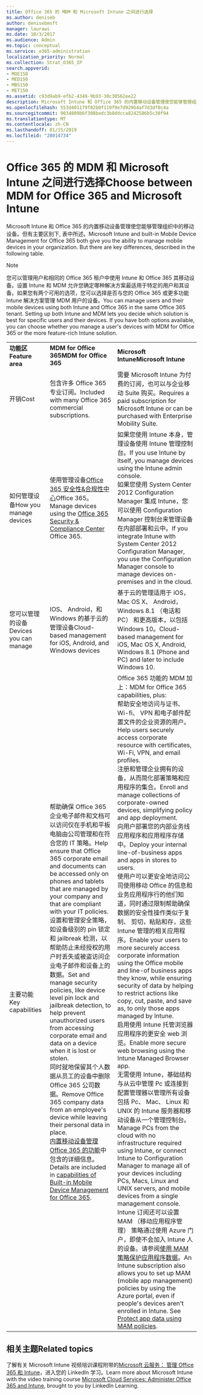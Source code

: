 ```yaml
---
title: Office 365 的 MDM 和 Microsoft Intune 之间进行选择
ms.author: deniseb
author: denisebmsft
manager: laurawi
ms.date: 10/3/2017
ms.audience: Admin
ms.topic: conceptual
ms.service: o365-administration
localization_priority: Normal
ms.collection: Strat_O365_IP
search.appverid:
- MOE150
- MED150
- MBS150
- MET150
ms.assetid: c93d9ab9-efb2-4349-9b93-30c30562ee22
description: Microsoft Intune 和 Office 365 的内置移动设备管理使您能够管理组织中的移动设备。但有本主题中描述的主要区别。
ms.openlocfilehash: 553d401179f82b0f119f9e7d929b4af7d3df0c4a
ms.sourcegitcommit: 9034809b6f308bedc3b8ddcca8242586b5c30f94
ms.translationtype: MT
ms.contentlocale: zh-CN
ms.lasthandoff: 01/15/2019
ms.locfileid: "28014734"
---
```

# <a name="choose-between-mdm-for-office-365-and-microsoft-intune"></a><span data-ttu-id="92097-104">Office 365 的 MDM 和 Microsoft Intune 之间进行选择</span><span class="sxs-lookup"><span data-stu-id="92097-104">Choose between MDM for Office 365 and Microsoft Intune</span></span>

<span data-ttu-id="92097-p102">Microsoft Intune 和 Office 365 的内置移动设备管理使您能够管理组织中的移动设备。但有主要区别下, 表中所述。</span><span class="sxs-lookup"><span data-stu-id="92097-p102">Microsoft Intune and built-in Mobile Device Management for Office 365 both give you the ability to manage mobile devices in your organization. But there are key differences, described in the following table.</span></span>
  
> [!NOTE]
> <span data-ttu-id="92097-p103">您可以管理用户和相同的 Office 365 租户中使用 Intune 和 Office 365 其移动设备。设置 Intune 和 MDM 允许您确定哪种解决方案最适用于特定的用户和其设备。如果您有两个可用的选项，您可以选择是否与您的 Office 365 或更多功能 Intune 解决方案管理 MDM 用户的设备。</span><span class="sxs-lookup"><span data-stu-id="92097-p103">You can manage users and their mobile devices using both Intune and Office 365 in the same Office 365 tenant. Setting up both Intune and MDM lets you decide which solution is best for specific users and their devices. If you have both options available, you can choose whether you manage a user's devices with MDM for Office 365 or the more feature-rich Intune solution.</span></span> 
  
||||
|:-----|:-----|:-----|
|<span data-ttu-id="92097-110">**功能区**</span><span class="sxs-lookup"><span data-stu-id="92097-110">**Feature area**</span></span> <br/> |<span data-ttu-id="92097-111">**MDM for Office 365**</span><span class="sxs-lookup"><span data-stu-id="92097-111">**MDM for Office 365**</span></span> <br/> |<span data-ttu-id="92097-112">**Microsoft Intune**</span><span class="sxs-lookup"><span data-stu-id="92097-112">**Microsoft Intune**</span></span> <br/> |
|<span data-ttu-id="92097-113">开销</span><span class="sxs-lookup"><span data-stu-id="92097-113">Cost</span></span>  <br/> |<span data-ttu-id="92097-114">包含许多 Office 365 专业订阅。</span><span class="sxs-lookup"><span data-stu-id="92097-114">Included with many Office 365 commercial subscriptions.</span></span>  <br/> |<span data-ttu-id="92097-115">需要 Microsoft Intune 为付费的订阅，也可以与企业移动 Suite 购买。</span><span class="sxs-lookup"><span data-stu-id="92097-115">Requires a paid subscription for Microsoft Intune or can be purchased with Enterprise Mobility Suite.</span></span>  <br/> |
|<span data-ttu-id="92097-116">如何管理设备</span><span class="sxs-lookup"><span data-stu-id="92097-116">How you manage devices</span></span>  <br/> |<span data-ttu-id="92097-117">使用管理设备[Office 365 安全性&amp;合规性中心](https://protection.office.com)Office 365。</span><span class="sxs-lookup"><span data-stu-id="92097-117">Manage devices using the [Office 365 Security &amp; Compliance Center](https://protection.office.com) Office 365.</span></span>  <br/> |<span data-ttu-id="92097-118">如果您使用 Intune 本身，管理设备使用 Intune 管理控制台。</span><span class="sxs-lookup"><span data-stu-id="92097-118">If you use Intune by itself, you manage devices using the Intune admin console.</span></span>  <br/> <span data-ttu-id="92097-119">如果您使用 System Center 2012 Configuration Manager 集成 Intune，您可以使用 Configuration Manager 控制台来管理设备在内部部署和云中。</span><span class="sxs-lookup"><span data-stu-id="92097-119">If you integrate Intune with System Center 2012 Configuration Manager, you use the Configuration Manager console to manage devices on-premises and in the cloud.</span></span>  <br/> |
|<span data-ttu-id="92097-120">您可以管理的设备</span><span class="sxs-lookup"><span data-stu-id="92097-120">Devices you can manage</span></span>  <br/> |<span data-ttu-id="92097-121">IOS、 Android，和 Windows 的基于云的管理设备</span><span class="sxs-lookup"><span data-stu-id="92097-121">Cloud-based management for iOS, Android, and Windows devices</span></span>  <br/> |<span data-ttu-id="92097-122">基于云的管理适用于 iOS，Mac OS X、 Android，Windows 8.1 （电话和 PC） 和更高版本，以包括 Windows 10。</span><span class="sxs-lookup"><span data-stu-id="92097-122">Cloud-based management for iOS, Mac OS X, Android, Windows 8.1 (Phone and PC) and later to include Windows 10.</span></span> <br/> |
|<span data-ttu-id="92097-123">主要功能</span><span class="sxs-lookup"><span data-stu-id="92097-123">Key capabilities</span></span>  <br/> |<span data-ttu-id="92097-124">帮助确保 Office 365 企业电子邮件和文档可以访问仅在手机和平板电脑由公司管理和在符合您的 IT 策略。</span><span class="sxs-lookup"><span data-stu-id="92097-124">Help ensure that Office 365 corporate email and documents can be accessed only on phones and tablets that are managed by your company and that are compliant with your IT policies.</span></span>  <br/> <span data-ttu-id="92097-125">设置和管理安全策略，如设备级别的 pin 锁定和 jailbreak 检测，以帮助防止未经授权的用户时丢失或被盗访问企业电子邮件和设备上的数据。</span><span class="sxs-lookup"><span data-stu-id="92097-125">Set and manage security policies, like device level pin lock and jailbreak detection, to help prevent unauthorized users from accessing corporate email and data on a device when it is lost or stolen.</span></span>  <br/> <span data-ttu-id="92097-126">同时就地保留其个人数据从员工的设备中删除 Office 365 公司数据。</span><span class="sxs-lookup"><span data-stu-id="92097-126">Remove Office 365 company data from an employee's device while leaving their personal data in place.</span></span>  <br/> <span data-ttu-id="92097-127">[内置移动设备管理 Office 365 的功能](https://support.office.com/article/a1da44e5-7475-4992-be91-9ccec25905b0)中包含的详细信息。</span><span class="sxs-lookup"><span data-stu-id="92097-127">Details are included in [capabilities of Built-in Mobile Device Management for Office 365](https://support.office.com/article/a1da44e5-7475-4992-be91-9ccec25905b0).</span></span>  <br/> |<span data-ttu-id="92097-128">Office 365 功能的 MDM 加上：</span><span class="sxs-lookup"><span data-stu-id="92097-128">MDM for Office 365 capabilities, plus:</span></span>  <br/> <span data-ttu-id="92097-129">帮助安全地访问与证书、 Wi-fi、 VPN 和电子邮件配置文件的企业资源的用户。</span><span class="sxs-lookup"><span data-stu-id="92097-129">Help users securely access corporate resource with certificates, Wi-Fi, VPN, and email profiles.</span></span>  <br/> <span data-ttu-id="92097-130">注册和管理企业拥有的设备，从而简化部署策略和应用程序的集合。</span><span class="sxs-lookup"><span data-stu-id="92097-130">Enroll and manage collections of corporate-owned devices, simplifying policy and app deployment.</span></span>  <br/> <span data-ttu-id="92097-131">向用户部署您的内部业务线应用程序和应用程序存储中。</span><span class="sxs-lookup"><span data-stu-id="92097-131">Deploy your internal line-of-business apps and apps in stores to users.</span></span>  <br/> <span data-ttu-id="92097-132">使用户可以更安全地访问公司使用移动 Office 的信息和业务应用程序行的他们知道，同时通过限制帮助确保数据的安全性操作类似于复制、 剪切，粘贴和存，这些 Intune 管理的相关应用程序。</span><span class="sxs-lookup"><span data-stu-id="92097-132">Enable your users to more securely access corporate information using the Office mobile and line-of business apps they know, while ensuring security of data by helping to restrict actions like copy, cut, paste, and save as, to only those apps managed by Intune.</span></span>  <br/> <span data-ttu-id="92097-133">启用使用 Intune 托管浏览器应用程序的更安全 web 浏览。</span><span class="sxs-lookup"><span data-stu-id="92097-133">Enable more secure web browsing using the Intune Managed Browser app.</span></span>  <br/> <span data-ttu-id="92097-134">无需使用 Intune，基础结构与从云中管理 Pc 或连接到配置管理器以管理所有设备包括 Pc、 Mac、 Linux 和 UNIX 的 Intune 服务器和移动设备从一个管理控制台。</span><span class="sxs-lookup"><span data-stu-id="92097-134">Manage PCs from the cloud with no infrastructure required using Intune, or connect Intune to Configuration Manager to manage all of your devices including PCs, Macs, Linux and UNIX servers, and mobile devices from a single management console.</span></span>  <br/> <span data-ttu-id="92097-p104">Intune 订阅还可以设置 MAM （移动应用程序管理） 策略通过使用 Azure 门户，即使不会加入 Intune 人的设备。请参阅[使用 MAM 策略保护应用程序数据](https://go.microsoft.com/fwlink/?LinkId=825439)。</span><span class="sxs-lookup"><span data-stu-id="92097-p104">An Intune subscription also allows you to set up MAM (mobile app management) policies by using the Azure portal, even if people's devices aren't enrolled in Intune. See [Protect app data using MAM policies](https://go.microsoft.com/fwlink/?LinkId=825439).  </span></span><br/> |


## <a name="related-topics"></a><span data-ttu-id="92097-137">相关主题</span><span class="sxs-lookup"><span data-stu-id="92097-137">Related topics</span></span>
   
<span data-ttu-id="92097-138">了解有关 Microsoft Intune 视频培训课程附带的[Microsoft 云服务： 管理 Office 365 和 Intune](https://support.office.com/article/c1224e20-3d49-4f40-99ee-fd0991880376.aspx)，进入您的 LinkedIn 学习。</span><span class="sxs-lookup"><span data-stu-id="92097-138">Learn more about Microsoft Intune with the video training course [Microsoft Cloud Services: Administer Office 365 and Intune](https://support.office.com/article/c1224e20-3d49-4f40-99ee-fd0991880376.aspx), brought to you by LinkedIn Learning.</span></span>
  


